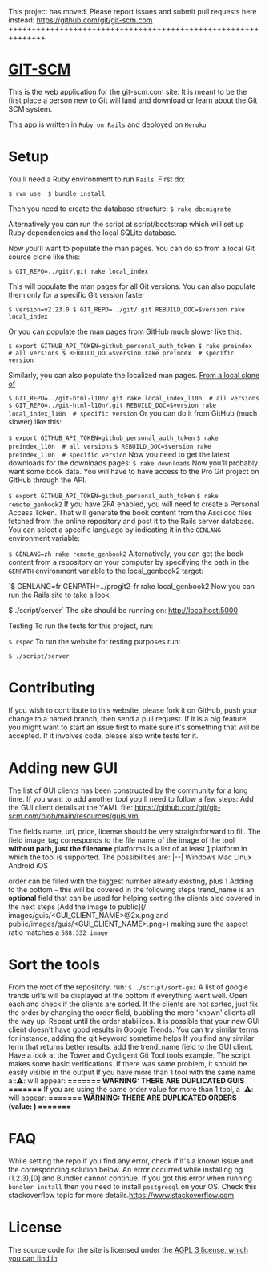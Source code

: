 This project has moved. Please report issues and submit pull requests here instead:
https://github.com/git/git-scm.com
++++++++++++++++++++++++++++++++++++++++++++++++++++++++++++++
# [GIT-SCM](https://github.com/git/git-scm.com)
This is the web application for the git-scm.com site. 
It is meant to be the first place a person new to Git will
land and download or learn about the Git SCM system.

This app is written in `Ruby on Rails` and deployed on `Heroku`


# Setup
You'll need a Ruby environment to run `Rails`. First do:

`$ rvm use 
$ bundle install`

Then you need to create the database structure:
`$ rake db:migrate`

Alternatively you can run the script at script/bootstrap which will set up Ruby dependencies and the local SQLite database.

Now you'll want to populate the man pages. You can do so from a local Git source clone like this:

`$ GIT_REPO=../git/.git rake local_index`

This will populate the man pages for all Git versions.
You can also populate them only for a specific Git version faster

`$ version=v2.23.0
$ GIT_REPO=../git/.git REBUILD_DOC=$version rake local_index`

Or you can populate the man pages from GitHub 
much slower like this:

`$ export GITHUB_API_TOKEN=github_personal_auth_token
$ rake preindex  # all versions
$ REBUILD_DOC=$version rake preindex  # specific version`

Similarly, you can also populate the localized man pages.
[From a local clone of](https://github.com/jnavila/git-html-l10n)

`$ GIT_REPO=../git-html-l10n/.git rake local_index_l10n  # all versions`
`$ GIT_REPO=../git-html-l10n/.git REBUILD_DOC=$version rake local_index_l10n  # specific version`
Or you can do it from GitHub (much slower) like this:

`$ export GITHUB_API_TOKEN=github_personal_auth_token`
`$ rake preindex_l10n  # all versions`
`$ REBUILD_DOC=$version rake preindex_l10n  # specific version`
Now you need to get the latest downloads for the downloads pages:
`$ rake downloads`
Now you'll probably want some book data. 
You will have to have access to the Pro Git project on GitHub through the API.

`$ export GITHUB_API_TOKEN=github_personal_auth_token`
`$ rake remote_genbook2`
If you have 2FA enabled, you will need to create a Personal Access Token.
That will generate the book content from the Asciidoc files fetched
from the online repository
and post it to the Rails server database.
You can select a specific language by
indicating it in the `GENLANG` environment variable:

`$ GENLANG=zh rake remote_genbook2`
Alternatively, you can get the book content
from a repository on your computer by specifying the
path in the `GENPATH` environment variable to the local_genbook2 target:

`$ GENLANG=fr GENPATH=../progit2-fr rake local_genbook2
Now you can run the Rails site to take a look.

$ ./script/server`
The site should be running on: <http://localhost:5000>

Testing
To run the tests for this project,
run:

`$ rspec`
To run the website for testing purposes
run:

`$ ./script/server`

# Contributing
If you wish to contribute to this website, please fork it on GitHub,
push your change to a named branch, then send a pull 
request. If it is a big feature, you might want to start 
an issue first to make sure it's something that will be 
accepted. If it involves code, please also write tests for it.

# Adding new GUI
The list of GUI clients has been constructed by the community for a long time.
If you want to add another tool you'll need to follow a few steps:
Add the GUI client details at the
YAML file: <https://github.com/git/git-scm.com/blob/main/resources/guis.yml>

The fields name, url, 
price, license should be very straightforward 
to fill.
The field image_tag corresponds
to the file 
name of the image of
the tool 
**without path, just the filename** 
platforms is a list of at least [1](one)
platform in which the tool is supported. 
The possibilities are: 
|--|
Windows
Mac
Linux
Android
iOS

order can be filled with
the biggest number already existing, plus 1 
Adding to the bottom - this will be covered
in the following steps
trend_name is an 
**optional**
field that can be used for helping sorting the clients
also covered in the next steps
[Add the image to public](/ images/guis/<GUI_CLIENT_NAME>@2x.png and public/images/guis/<GUI_CLIENT_NAME>.png>)
making sure the aspect ratio matches a `588:332 image`

# Sort the tools
From the root of the repository, 
run: `$ ./script/sort-gui`
A list of google trends url's will be displayed at 
the bottom if everything went well.
Open each and
check if the clients are sorted.
If the clients are not 
sorted, just fix the order 
by changing the order field, 
bubbling the more 'known' 
clients all the way up.
Repeat until the order stabilizes.
It is possible that
your new GUI client doesn't have good results in Google Trends. 
You can try similar terms 
for instance, adding the git keyword sometime helps
If you find any similar term that returns better results, 
add the trend_name field to the GUI client.
Have a look at the Tower and Cycligent Git Tool
tools example.
The script makes some basic verifications.
If there was some problem,
it should be easily visible in the output
If you have more than 1 tool with the same name a 
::warning::
will appear: **======= WARNING: THERE ARE DUPLICATED GUIS =======**
If you are using the same order value for more than 1 tool,
a ::warning:: will appear: **======= WARNING: THERE ARE DUPLICATED ORDERS (value: <VALUE>) =======**

# FAQ
While setting the repo if you find any error, check
if it's a known issue and the corresponding solution below.
An error occurred while installing pg (1.2.3),[0]
and Bundler cannot continue. If you got this error
when running `bundler install`
then you need to install `postgresql` on your OS. 
Check this stackoverflow topic 
for more details.<https://www.stackoverflow.com>

# License
The source code for the site is licensed under the
[AGPL 3 license, which you can find in](https://github.com/Apetree100122/gitscm-old/blob/master/LICENSE%20AGPL%203)
